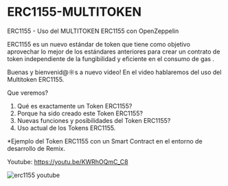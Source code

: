 # ERC1155-MULTITOKEN

ERC1155 - Uso del MULTITOKEN ERC1155 con OpenZeppelin

ERC1155 es un nuevo estándar de token que tiene como objetivo aprovechar lo mejor de los estándares anteriores para crear un contrato de token independiente de la fungibilidad y eficiente en el consumo de gas .

Buenas y bienvenid@☼s a nuevo video! En el video hablaremos del uso del Multitoken ERC1155.

Que veremos?
1. Qué es exactamente un Token ERC1155?
2. Porque ha sido creado este Token ERC1155?
3. Nuevas funciones y posibilidades del Token ERC1155?
4. Uso actual de los Tokens ERC1155.

*Ejemplo del Token ERC1155 con un Smart Contract en el entorno de desarrollo de Remix.

Youtube: https://youtu.be/KWRhOQmC_C8

![erc1155 youtube](https://user-images.githubusercontent.com/101588200/174886720-3f596258-05fe-45e4-abb1-4f483c238c74.png)
